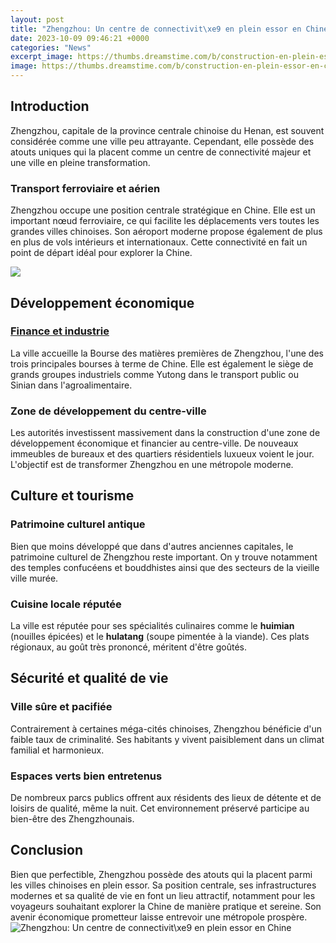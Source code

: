```yaml
---
layout: post
title: "Zhengzhou: Un centre de connectivit\xe9 en plein essor en Chine"
date: 2023-10-09 09:46:21 +0000
categories: "News"
excerpt_image: https://thumbs.dreamstime.com/b/construction-en-plein-essor-en-chine-21415107.jpg
image: https://thumbs.dreamstime.com/b/construction-en-plein-essor-en-chine-21415107.jpg
---
```


## Introduction
Zhengzhou, capitale de la province centrale chinoise du Henan, est souvent considérée comme une ville peu attrayante. Cependant, elle possède des atouts uniques qui la placent comme un centre de connectivité majeur et une ville en pleine transformation.
### **Transport ferroviaire et aérien** 
Zhengzhou occupe une position centrale stratégique en Chine. Elle est un important nœud ferroviaire, ce qui facilite les déplacements vers toutes les grandes villes chinoises. Son aéroport moderne propose également de plus en plus de vols intérieurs et internationaux. Cette connectivité en fait un point de départ idéal pour explorer la Chine.

![](https://www.usine-digitale.fr/mediatheque/1/5/4/000163451_homePageUne/robot-industriel.jpg)
## Développement économique 
### [Finance et industrie](https://travelokla.github.io/2024-01-06-la-culture-chinoise-xe0-san-marino-californie/)
La ville accueille la Bourse des matières premières de Zhengzhou, l'une des trois principales bourses à terme de Chine. Elle est également le siège de grands groupes industriels comme Yutong dans le transport public ou Sinian dans l'agroalimentaire. 
### **Zone de développement du centre-ville**
Les autorités investissent massivement dans la construction d'une zone de développement économique et financier au centre-ville. De nouveaux immeubles de bureaux et des quartiers résidentiels luxueux voient le jour. L'objectif est de transformer Zhengzhou en une métropole moderne.
## Culture et tourisme
### **Patrimoine culturel antique**
Bien que moins développé que dans d'autres anciennes capitales, le patrimoine culturel de Zhengzhou reste important. On y trouve notamment des temples confucéens et bouddhistes ainsi que des secteurs de la vieille ville murée.
### **Cuisine locale réputée** 
La ville est réputée pour ses spécialités culinaires comme le **huimian** (nouilles épicées) et le **hulatang** (soupe pimentée à la viande). Ces plats régionaux, au goût très prononcé, méritent d'être goûtés.
## Sécurité et qualité de vie
### **Ville sûre et pacifiée**
Contrairement à certaines méga-cités chinoises, Zhengzhou bénéficie d'un faible taux de criminalité. Ses habitants y vivent paisiblement dans un climat familial et harmonieux.
### **Espaces verts bien entretenus**  
De nombreux parcs publics offrent aux résidents des lieux de détente et de loisirs de qualité, même la nuit. Cet environnement préservé participe au bien-être des Zhengzhounais.
## Conclusion
Bien que perfectible, Zhengzhou possède des atouts qui la placent parmi les villes chinoises en plein essor. Sa position centrale, ses infrastructures modernes et sa qualité de vie en font un lieu attractif, notamment pour les voyageurs souhaitant explorer la Chine de manière pratique et sereine. Son avenir économique prometteur laisse entrevoir une métropole prospère.
![Zhengzhou: Un centre de connectivit\xe9 en plein essor en Chine](https://thumbs.dreamstime.com/b/construction-en-plein-essor-en-chine-21415107.jpg)